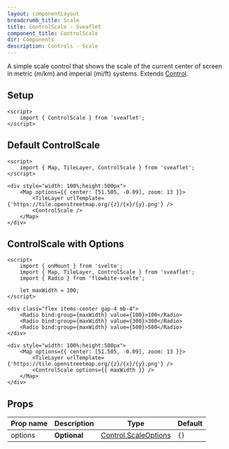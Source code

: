 ```yaml
---
layout: componentLayout
breadcrumb_title: Scale
title: ControlScale - Sveaflet
component_title: ControlScale
dir: Components
description: Controls - Scale
---
```


A simple scale control that shows the scale of the current center of screen in metric (m/km) and imperial (mi/ft) systems. Extends [Control](https://leafletjs.com/reference.html#control).

## Setup

```svelte example csr hideOutput
<script>
	import { ControlScale } from 'sveaflet';
</script>
```

## Default ControlScale

```svelte example csr
<script>
	import { Map, TileLayer, ControlScale } from 'sveaflet';
</script>

<div style="width: 100%;height:500px">
	<Map options={{ center: [51.505, -0.09], zoom: 13 }}>
		<TileLayer urlTemplate={'https://tile.openstreetmap.org/{z}/{x}/{y}.png'} />
		<ControlScale />
	</Map>
</div>
```

## ControlScale with Options

```svelte example csr
<script>
	import { onMount } from 'svelte';
	import { Map, TileLayer, ControlScale } from 'sveaflet';
	import { Radio } from 'flowbite-svelte';

	let maxWidth = 100;
</script>

<div class="flex items-center gap-4 mb-4">
	<Radio bind:group={maxWidth} value={100}>100</Radio>
	<Radio bind:group={maxWidth} value={300}>300</Radio>
	<Radio bind:group={maxWidth} value={500}>500</Radio>
</div>

<div style="width: 100%;height:500px">
	<Map options={{ center: [51.505, -0.09], zoom: 13 }}>
		<TileLayer urlTemplate={'https://tile.openstreetmap.org/{z}/{x}/{y}.png'} />
		<ControlScale options={{ maxWidth }} />
	</Map>
</div>
```

## Props

| Prop name | Description  | Type                                                                              | Default |
| --------- | ------------ | --------------------------------------------------------------------------------- | ------- |
| options   | **Optional** | [Control.ScaleOptions](https://leafletjs.com/reference.html#control-scale-option) | `{}`    |

